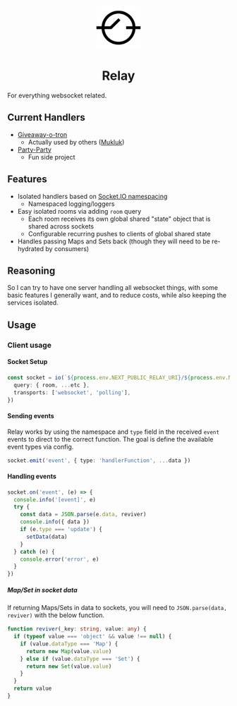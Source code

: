 <p align="center">
  <picture>
    <source media="(prefers-color-scheme: dark)" srcset="./.imgs/dark.png">
    <source media="(prefers-color-scheme: light)" srcset="./.imgs/light.png">
    <img height="100" width="100" src="./.imgs/light.png">
  </picture>
</p>
<h1 align="center">Relay</h1>

For everything websocket related.

## Current Handlers

- [Giveaway-o-tron](https://github.com/maael/giveaway-o-tron)
  - Actually used by others ([Mukluk](https://www.twitch.tv/mukluk))
- [Party-Party](https://github.com/maael/party-party)
  - Fun side project

## Features

- Isolated handlers based on [Socket.IO namespacing](https://socket.io/docs/v4/namespaces/)
  - Namespaced logging/loggers
- Easy isolated rooms via adding `room` query
  - Each room receives its own global shared "state" object that is shared across sockets
  - Configurable recurring pushes to clients of global shared state
- Handles passing Maps and Sets back (though they will need to be re-hydrated by consumers)

## Reasoning

So I can try to have one server handling all websocket things, with some basic features I generally want, and to reduce costs, while also keeping the services isolated.

## Usage

### Client usage

#### Socket Setup

```ts
const socket = io(`${process.env.NEXT_PUBLIC_RELAY_URI}/${process.env.NEXT_PUBLIC_RELAY_NS}`, {
  query: { room, ...etc },
  transports: ['websocket', 'polling'],
})
```

#### Sending events

Relay works by using the namespace and `type` field in the received `event` events to direct to the correct function. The goal is define the available event types via config.

```ts
socket.emit('event', { type: 'handlerFunction', ...data })
```

#### Handling events

```ts
socket.on('event', (e) => {
  console.info('[event]', e)
  try {
    const data = JSON.parse(e.data, reviver)
    console.info({ data })
    if (e.type === 'update') {
      setData(data)
    }
  } catch (e) {
    console.error('error', e)
  }
})
```

##### Map/Set in socket data

If returning Maps/Sets in data to sockets, you will need to `JSON.parse(data, reviver)` with the below function.

```ts
function reviver(_key: string, value: any) {
  if (typeof value === 'object' && value !== null) {
    if (value.dataType === 'Map') {
      return new Map(value.value)
    } else if (value.dataType === 'Set') {
      return new Set(value.value)
    }
  }
  return value
}
```
